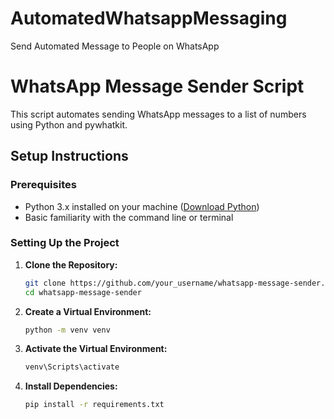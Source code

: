 # AutomatedWhatsappMessaging
Send Automated Message to People on WhatsApp

# WhatsApp Message Sender Script

This script automates sending WhatsApp messages to a list of numbers using Python and pywhatkit.

## Setup Instructions

### Prerequisites

- Python 3.x installed on your machine ([Download Python](https://www.python.org/downloads/))
- Basic familiarity with the command line or terminal

### Setting Up the Project

1. **Clone the Repository:**

   ```bash
   git clone https://github.com/your_username/whatsapp-message-sender.git
   cd whatsapp-message-sender

2. **Create a Virtual Environment:**
    ```bash
    python -m venv venv

2. **Activate the Virtual Environment:**
    ```bash
    venv\Scripts\activate

2. **Install Dependencies:**
    ```bash
    pip install -r requirements.txt
